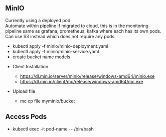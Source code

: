 ## MinIO
Currently using a deployed pod.
<br>
Automate within pipeline if migrated to cloud, this is in the monitoring pipeline same as grafana, prometheus, kafka where each 
has its own pods. 
<br>
Can use S3 instead which does not require any pods.

 <!-- DO ONCE JUST LIKE S3 TO SET UP ONLY -->
- kubectl apply -f minio/minio-deployment.yaml
- kubectl apply -f minio/minio-service.yaml
- create bucket name models

<!-- This is to access the client not server, since server is at a deployed pod -->

- Client Installation
    - https://dl.min.io/server/minio/release/windows-amd64/minio.exe
    - https://dl.min.io/client/mc/release/windows-amd64/mc.exe

- Upload file
    - mc cp file myminio/bucket

## Access Pods
- kubectl exec -it pod-name -- /bin/bash                                                                       